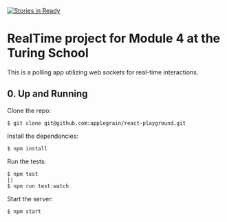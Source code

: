 [![Stories in Ready](https://badge.waffle.io/travishaby/realtime-polling.png?label=ready&title=Ready)](https://waffle.io/travishaby/realtime-polling)
# RealTime project for Module 4 at the Turing School

This is a polling app utilizing web sockets for real-time interactions.

## 0. Up and Running

Clone the repo:

```
$ git clone git@github.com:applegrain/react-playground.git
```

Install the dependencies:

```
$ npm install
```

Run the tests:

```
$ npm test
||
$ npm run test:watch
```

Start the server:

```
$ npm start
```
